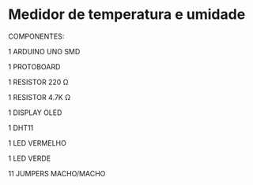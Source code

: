 # Medidor de temperatura e umidade

COMPONENTES:

1 ARDUINO UNO SMD

1 PROTOBOARD

1 RESISTOR 220 Ω

1 RESISTOR 4.7K Ω

1 DISPLAY OLED

1 DHT11

1 LED VERMELHO

1 LED VERDE

11 JUMPERS MACHO/MACHO
